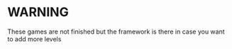 # WARNING
These games are not finished but the framework is there in case you want to add more levels
